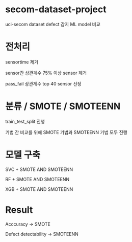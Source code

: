 # secom-dataset-project
uci-secom dataset defect 감지 ML model 비교

# 전처리
sensortime 제거


sensor간 상관계수 75% 이상 sensor 제거


pass_fail 상관계수 top 40 sensor 선정

# 분류 / SMOTE / SMOTEENN
train_test_split 진행


기법 간 비교를 위해 SMOTE 기법과 SMOTEENN 기법 모두 진행

# 모델 구축
SVC + SMOTE AND SMOTEENN


RF + SMOTE AND SMOTEENN


XGB + SMOTE AND SMOTEENN

# Result
Acccuracy -> SMOTE


Defect detectability -> SMOTEENN 
